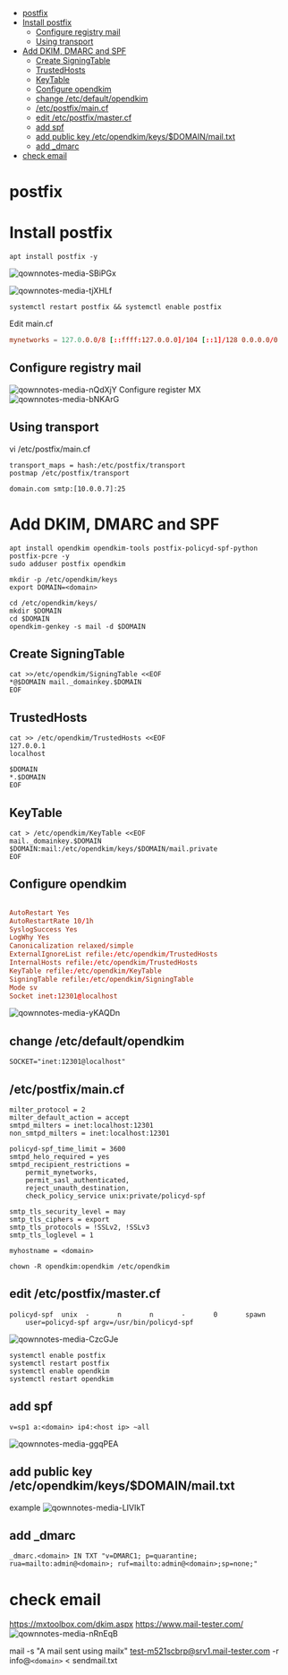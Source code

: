 - [postfix](#postfix)
- [Install postfix](#install-postfix)
  - [Configure registry mail](#configure-registry-mail)
  - [Using transport](#using-transport)
- [Add DKIM, DMARC and SPF](#add-dkim-dmarc-and-spf)
  - [Create SigningTable](#create-signingtable)
  - [TrustedHosts](#trustedhosts)
  - [KeyTable](#keytable)
  - [Configure opendkim](#configure-opendkim)
  - [change /etc/default/opendkim](#change-etcdefaultopendkim)
  - [/etc/postfix/main.cf](#etcpostfixmaincf)
  - [edit /etc/postfix/master.cf](#edit-etcpostfixmastercf)
  - [add spf](#add-spf)
  - [add public key /etc/opendkim/keys/$DOMAIN/mail.txt](#add-public-key-etcopendkimkeysdomainmailtxt)
  - [add \_dmarc](#add-_dmarc)
- [check email](#check-email)

# postfix

# Install postfix
```
apt install postfix -y
```
![qownnotes-media-SBiPGx](./media/qownnotes-media-SBiPGx.png)

![qownnotes-media-tjXHLf](./media/qownnotes-media-tjXHLf.png)


```
systemctl restart postfix && systemctl enable postfix
```

Edit main.cf

```/etc/postfix/main.cf
mynetworks = 127.0.0.0/8 [::ffff:127.0.0.0]/104 [::1]/128 0.0.0.0/0

```

## Configure registry mail

![qownnotes-media-nQdXjY](./media/qownnotes-media-nQdXjY.png)
Configure register MX
![qownnotes-media-bNKArG](./media/qownnotes-media-bNKArG.png)

## Using transport

vi /etc/postfix/main.cf
```
transport_maps = hash:/etc/postfix/transport
postmap /etc/postfix/transport
```
```/etc/postfix/transport
domain.com smtp:[10.0.0.7]:25
```

# Add DKIM, DMARC and SPF

```
apt install opendkim opendkim-tools postfix-policyd-spf-python postfix-pcre -y
sudo adduser postfix opendkim

mkdir -p /etc/opendkim/keys
export DOMAIN=<domain>

cd /etc/opendkim/keys/
mkdir $DOMAIN
cd $DOMAIN
opendkim-genkey -s mail -d $DOMAIN
``````

## Create SigningTable
```
cat >>/etc/opendkim/SigningTable <<EOF
*@$DOMAIN mail._domainkey.$DOMAIN
EOF
```

## TrustedHosts
```
cat >> /etc/opendkim/TrustedHosts <<EOF
127.0.0.1
localhost

$DOMAIN
*.$DOMAIN
EOF
```

## KeyTable

```
cat > /etc/opendkim/KeyTable <<EOF
mail._domainkey.$DOMAIN $DOMAIN:mail:/etc/opendkim/keys/$DOMAIN/mail.private
EOF

```

## Configure opendkim
```/etc/opendkim.conf

AutoRestart Yes
AutoRestartRate 10/1h
SyslogSuccess Yes
LogWhy Yes
Canonicalization relaxed/simple
ExternalIgnoreList refile:/etc/opendkim/TrustedHosts
InternalHosts refile:/etc/opendkim/TrustedHosts
KeyTable refile:/etc/opendkim/KeyTable
SigningTable refile:/etc/opendkim/SigningTable
Mode sv
Socket inet:12301@localhost

```
![qownnotes-media-yKAQDn](./media/qownnotes-media-yKAQDn.png)

## change /etc/default/opendkim
```/etc/default/opendkim
SOCKET="inet:12301@localhost"

```

## /etc/postfix/main.cf

```
milter_protocol = 2
milter_default_action = accept
smtpd_milters = inet:localhost:12301
non_smtpd_milters = inet:localhost:12301

policyd-spf_time_limit = 3600
smtpd_helo_required = yes
smtpd_recipient_restrictions =
    permit_mynetworks,
    permit_sasl_authenticated,
    reject_unauth_destination,
    check_policy_service unix:private/policyd-spf

smtp_tls_security_level = may
smtp_tls_ciphers = export
smtp_tls_protocols = !SSLv2, !SSLv3
smtp_tls_loglevel = 1

myhostname = <domain>

```

```
chown -R opendkim:opendkim /etc/opendkim

```

## edit /etc/postfix/master.cf

```
policyd-spf  unix  -       n       n       -       0       spawn
    user=policyd-spf argv=/usr/bin/policyd-spf

```

![qownnotes-media-CzcGJe](./media/qownnotes-media-CzcGJe.png)


```
systemctl enable postfix
systemctl restart postfix
systemctl enable opendkim
systemctl restart opendkim

```

## add spf
```
v=sp1 a:<domain> ip4:<host ip> ~all
```
![qownnotes-media-ggqPEA](./media/qownnotes-media-ggqPEA.png)

## add public key /etc/opendkim/keys/$DOMAIN/mail.txt

example
![qownnotes-media-LIVIkT](./media/qownnotes-media-LIVIkT.png)



## add _dmarc

```
_dmarc.<domain> IN TXT "v=DMARC1; p=quarantine; rua=mailto:admin@<domain>; ruf=mailto:admin@<domain>;sp=none;"
```

# check email

https://mxtoolbox.com/dkim.aspx
https://www.mail-tester.com/
![qownnotes-media-nRnEqB](./media/qownnotes-media-nRnEqB.png)


mail -s "A mail sent using mailx" test-m521scbrp@srv1.mail-tester.com -r info@`<domain>` < sendmail.txt